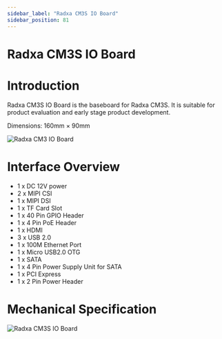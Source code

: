 ```yaml
---
sidebar_label: "Radxa CM3S IO Board"
sidebar_position: 81
---
```


# Radxa CM3S IO Board

# Introduction

Radxa CM3S IO Board is the baseboard for Radxa CM3S. It is suitable for product evaluation and early stage product development.

Dimensions: 160mm × 90mm

![Radxa CM3 IO Board](/img/accessories/cm3s-io-board/cm3s-io-board-01.webp)

# Interface Overview

- 1 x DC 12V power
- 2 x MIPI CSI
- 1 x MIPI DSI
- 1 x TF Card Slot
- 1 x 40 Pin GPIO Header
- 1 x 4 Pin PoE Header
- 1 x HDMI
- 3 x USB 2.0
- 1 x 100M Ethernet Port
- 1 x Micro USB2.0 OTG
- 1 x SATA
- 1 x 4 Pin Power Supply Unit for SATA
- 1 x PCI Express
- 1 x 2 Pin Power Header

# Mechanical Specification

![Radxa CM3S IO Board](/img/accessories/cm3s-io-board/cm3s-io-board-02.webp)
